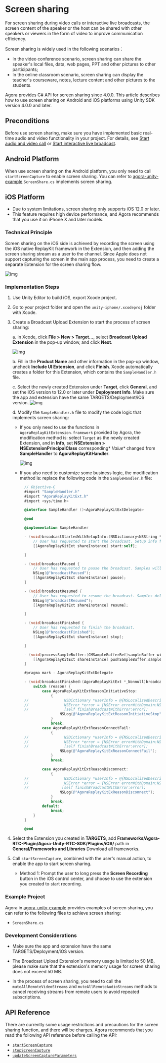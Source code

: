 # Screen sharing

For screen sharing during video calls or interactive live broadcasts, the screen content of the speaker or the host can be shared with other speakers or viewers in the form of video to improve communication efficiency.

Screen sharing is widely used in the following scenarios：

- In the video conference scenario, screen sharing can share the speaker's local files, data, web pages, PPT and other pictures to other participants;
- In the online classroom scenario, screen sharing can display the teacher's courseware, notes, lecture content and other pictures to the students.

Agora provides C# API for screen sharing since 4.0.0. This article describes how to use screen sharing on Android and iOS platforms using Unity SDK version 4.0.0 and later.

## Preconditions

Before use screen sharing, make sure you have implemented basic real-time audio and video functionality in your project. For details, see [Start audio and video call](https://docs.agora.io/en/video-call-4.x/start_call_unity_ng?platform=Unity) or [Start interactive live broadcast](https://docs.agora.io/en/live-streaming-premium-4.x/start_live_unity_ng?platform=Unity).

## Android Platform

When use screen sharing on the Android platform, you only need to call `startScreenCapture` to enable screen sharing. You can refer to [agora-unity-example](https://github.com/AgoraIO-Extensions/Agora-Unity-Quickstart/tree/release/4.0.0/API-Example-Unity/Assets/API-Example/Examples/Advanced/ScreenShare) `ScreenShare.cs` implements screen sharing.

## iOS Platform

- Due to system limitations, screen sharing only supports iOS 12.0 or later.
- This feature requires high device performance, and Agora recommends that you use it on iPhone X and later models.

### Technical Principle

Screen sharing on the iOS side is achieved by recording the screen using the iOS native ReplayKit framework in the Extension, and then adding the screen sharing stream as a user to the channel. Since Apple does not support capturing the screen in the main app process, you need to create a separate Extension for the screen sharing flow.

![img](https://web-cdn.agora.io/docs-files/1606368135907)

### Implementation Steps

1. Use Unity Editor to build iOS, export Xcode project.

2. Go to your project folder and open the `unity-iphone/.xcodeproj` folder with Xcode.

3. Create a Broadcast Upload Extension to start the process of screen sharing:

   a. In Xcode, click **File > New > Target...**, select **Broadcast Upload Extension** in the pop-up window, and click **Next**.

   ![img](https://web-cdn.agora.io/docs-files/1606368184836)

   b. Fill in the **Product Name** and other information in the pop-up window, uncheck **Include UI Extension**, and click **Finish**. Xcode automatically creates a folder for this Extension, which contains the `SampleHandler.h` file.

   c. Select the newly created Extension under **Target**, click **General**, and set the iOS version to 12.0 or later under **Deployment Info**. Make sure the app and extension have the same TARGETS/Deployment/iOS version.
   ![img](https://web-cdn.agora.io/docs-files/1652254668249)

   d. Modify the `SampleHandler.h` file to modify the code logic that implements screen sharing:

   - If you only need to use the functions in `AgoraReplayKitExtension.framework` provided by Agora, the modification method is: select `Target` as the newly created Extension, and in **Info**, set **NSExtension > NSExtensionPrincipalClass** corresponding* *Value** changed from **SampleHandler** to **AgoraReplayKitHandler**.

     ![img](https://web-cdn.agora.io/docs-files/1648112619203)

   - If you also need to customize some business logic, the modification method is: replace the following code in the `SampleHandler.h` file:

     ```objectivec
       // Objective-C
       #import "SampleHandler.h"
       #import "AgoraReplayKitExt.h"
       #import <sys/time.h>
     
       @interface SampleHandler ()<AgoraReplayKitExtDelegate>
     
       @end
     
       @implementation SampleHandler
     
       - (void)broadcastStartedWithSetupInfo:(NSDictionary<NSString *,NSObject *> *)setupInfo {
           // User has requested to start the broadcast. Setup info from the UI extension can be supplied but optional.
           [[AgoraReplayKitExt shareInstance] start:self];
     
       }
     
       - (void)broadcastPaused {
           // User has requested to pause the broadcast. Samples will stop being delivered.
           NSLog(@"broadcastPaused");
           [[AgoraReplayKitExt shareInstance] pause];
       }
     
       - (void)broadcastResumed {
           // User has requested to resume the broadcast. Samples delivery will resume.
           NSLog(@"broadcastResumed");
           [[AgoraReplayKitExt shareInstance] resume];
     
       }
     
       - (void)broadcastFinished {
           // User has requested to finish the broadcast.
           NSLog(@"broadcastFinished");
           [[AgoraReplayKitExt shareInstance] stop];
     
       }
     
       - (void)processSampleBuffer:(CMSampleBufferRef)sampleBuffer withType:(RPSampleBufferType)sampleBufferType {
           [[AgoraReplayKitExt shareInstance] pushSampleBuffer:sampleBuffer withType:sampleBufferType];
       }
     
       #pragma mark - AgoraReplayKitExtDelegate
     
       - (void)broadcastFinished:(AgoraReplayKitExt *_Nonnull)broadcast reason:(AgoraReplayKitExtReason)reason {
           switch (reason) {
               case AgoraReplayKitExtReasonInitiativeStop:
                   {
       //                NSDictionary *userInfo = @{NSLocalizedDescriptionKey : @"Host app stop srceen capture"};
       //                NSError *error = [NSError errorWithDomain:NSCocoaErrorDomain code:0 userInfo:userInfo];
       //                [self finishBroadcastWithError:error];
                       NSLog(@"AgoraReplayKitExtReasonInitiativeStop");
                   }
                   break;
               case AgoraReplayKitExtReasonConnectFail:
                   {
       //                NSDictionary *userInfo = @{NSLocalizedDescriptionKey : @"Connect host app fail need startScreenCapture in host app"};
       //                NSError *error = [NSError errorWithDomain:NSCocoaErrorDomain code:0 userInfo:userInfo];
       //                [self finishBroadcastWithError:error];
                       NSLog(@"AgoraReplayKitExReasonConnectFail");
                   }
                   break;
     
               case AgoraReplayKitExtReasonDisconnect:
                   {
       //                NSDictionary *userInfo = @{NSLocalizedDescriptionKey : @"disconnect with host app"};
       //                NSError *error = [NSError errorWithDomain:NSCocoaErrorDomain code:0 userInfo:userInfo];
       //               [self finishBroadcastWithError:error];
                       NSLog(@"AgoraReplayKitExReasonDisconnect");
                   }
                   break;
               default:
                   break;
           }
       }
     
       @end
     ```

4. Select the Extension you created in **TARGETS**, add **Frameworks/Agora-RTC-Plugin/Agora-Unity-RTC-SDK/Plugins/iOS/** path in **General/Frameworks and Libraries** Download all frameworks.

5. Call `startScreenCapture`, combined with the user's manual action, to enable the app to start screen sharing.

   - Method 1: Prompt the user to long press the **Screen Recording** button in the iOS control center, and choose to use the extension you created to start recording.

   

### Example Project

Agora in [agora-unity-example](https://github.com/AgoraIO-Extensions/Agora-Unity-Quickstart/tree/release/4.0.0/API-Example-Unity/Assets/API-Example/Examples/Advanced/ScreenShare) provides examples of screen sharing, you can refer to the following files to achieve screen sharing:

- `ScreenShare.cs`

### Development Considerations

- Make sure the app and extension have the same TARGETS/Deployment/iOS version.

- The Broadcast Upload Extension's memory usage is limited to 50 MB, please make sure that the extension's memory usage for screen sharing does not exceed 50 MB.
- In the process of screen sharing, you need to call the `muteAllRemoteVideoStreams` and `muteAllRemoteAudioStreams` methods to cancel receiving streams from remote users to avoid repeated subscriptions.

## API Reference

There are currently some usage restrictions and precautions for the screen sharing function, and there will be charges. Agora recommends that you read the following API reference before calling the API:

- [`startScreenCapture`]()
- [`stopScreenCapture`]()
- [`updateScreenCaptureParameters`]()